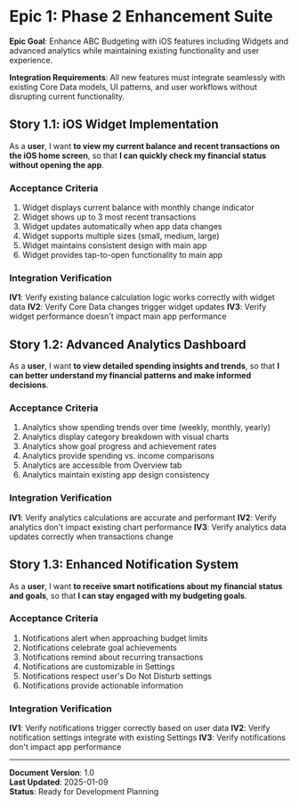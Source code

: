 # Epic 1: Phase 2 Enhancement Suite

**Epic Goal**: Enhance ABC Budgeting with iOS features including Widgets and advanced analytics while maintaining existing functionality and user experience.

**Integration Requirements**: All new features must integrate seamlessly with existing Core Data models, UI patterns, and user workflows without disrupting current functionality.

## Story 1.1: iOS Widget Implementation

As a **user**,
I want **to view my current balance and recent transactions on the iOS home screen**,
so that **I can quickly check my financial status without opening the app**.

### Acceptance Criteria
1. Widget displays current balance with monthly change indicator
2. Widget shows up to 3 most recent transactions
3. Widget updates automatically when app data changes
4. Widget supports multiple sizes (small, medium, large)
5. Widget maintains consistent design with main app
6. Widget provides tap-to-open functionality to main app

### Integration Verification
**IV1**: Verify existing balance calculation logic works correctly with widget data
**IV2**: Verify Core Data changes trigger widget updates
**IV3**: Verify widget performance doesn't impact main app performance

## Story 1.2: Advanced Analytics Dashboard

As a **user**,
I want **to view detailed spending insights and trends**,
so that **I can better understand my financial patterns and make informed decisions**.

### Acceptance Criteria
1. Analytics show spending trends over time (weekly, monthly, yearly)
2. Analytics display category breakdown with visual charts
3. Analytics show goal progress and achievement rates
4. Analytics provide spending vs. income comparisons
5. Analytics are accessible from Overview tab
6. Analytics maintain existing app design consistency

### Integration Verification
**IV1**: Verify analytics calculations are accurate and performant
**IV2**: Verify analytics don't impact existing chart performance
**IV3**: Verify analytics data updates correctly when transactions change

## Story 1.3: Enhanced Notification System

As a **user**,
I want **to receive smart notifications about my financial status and goals**,
so that **I can stay engaged with my budgeting goals**.

### Acceptance Criteria
1. Notifications alert when approaching budget limits
2. Notifications celebrate goal achievements
3. Notifications remind about recurring transactions
4. Notifications are customizable in Settings
5. Notifications respect user's Do Not Disturb settings
6. Notifications provide actionable information

### Integration Verification
**IV1**: Verify notifications trigger correctly based on user data
**IV2**: Verify notification settings integrate with existing Settings
**IV3**: Verify notifications don't impact app performance

---

**Document Version**: 1.0  
**Last Updated**: 2025-01-09  
**Status**: Ready for Development Planning
